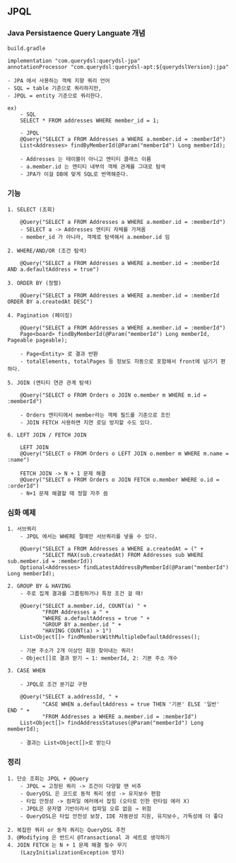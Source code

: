 ## JPQL 

### Java Persistaence Query Languate 개념

    build.gradle

    implementation "com.querydsl:querydsl-jpa"
    annotationProcessor "com.querydsl:querydsl-apt:${querydslVersion}:jpa"

    - JPA 에서 사용하는 객체 지향 쿼리 언어
    - SQL = table 기준으로 쿼리하지만,
    - JPQL = entity 기준으로 쿼리한다.
  
    ex)
        - SQL
        SELECT * FROM addresses WHERE member_id = 1;

        - JPQL
        @Query("SELECT a FROM Addresses a WHERE a.member.id = :memberId")
        List<Addresses> findByMemberId(@Param("memberId") Long memberId);

        - Addresses 는 테이블이 아니고 엔티티 클래스 이름
        - a.member.id 는 엔티티 내부의 객체 관계를 그대로 탐색
        - JPA가 이걸 DB에 맞게 SQL로 번역해준다.
      
### 기능

    1. SELECT (조회)

        @Query("SELECT a FROM Addresses a WHERE a.member.id = :memberId")
        - SELECT a -> Addresses 엔티티 자체를 가져옴
        - member_id 가 아니라, 객체로 탐색해서 a.member.id 임
        
    2. WHERE/AND/OR (조건 탐색)

        @Query("SELECT a FROM Addresses a WHERE a.member.id = :memberId AND a.defaultAddress = true")    

    3. ORDER BY (정렬)    

        @Query("SELECT a FROM Addresses a WHERE a.member.id = :memberId ORDER BY a.createdAt DESC")

    4. Pagination (페이징)

        @Query("SELECT a FROM Addresses a WHERE a.member.id = :memberId")    
        Page<board> findByMemberId(@Param("memberId") Long memberId, Pageable pageable);

        - Page<Entity> 로 결과 반환
        - totalElements, totalPages 등 정보도 자동으로 포함해서 front에 넘기기 편하다.
        
    5. JOIN (엔티티 연관 관계 탐색)

        @Query("SELECT o FROM Orders o JOIN o.member m WHERE m.id = :memberId")

        - Orders 엔티티에서 member라는 객체 필드를 기준으로 조인
        - JOIN FETCH 사용하면 지연 로딩 방지할 수도 있다.

    6. LEFT JOIN / FETCH JOIN   

        LEFT JOIN
        @Query("SELECT o FROM Orders o LEFT JOIN o.member m WHERE m.name = :name")

        FETCH JOIN -> N + 1 문제 해결
        @Query("SELECT o FROM Orders o JOIN FETCH o.member WHERE o.id = :orderId")
        - N+1 문제 해결할 때 정말 자주 씀
    
### 심화 예제

    1. 서브쿼리
        - JPQL 에서는 WHERE 절에만 서브쿼리를 넣을 수 있다.

        @Query("SELECT a FROM Addresses a WHERE a.createdAt = (" +
               "SELECT MAX(sub.createdAt) FROM Addresses sub WHERE sub.member.id = :memberId))
        Optional<Addresses> findLatestAddressByMemberId(@Param("memberId") Long memberId);               

    2. GROUP BY & HAVING
        - 주로 집계 결과를 그룹핑하거나 특정 조건 걸 때!
      
        @Query("SELECT a.member.id, COUNT(a) " +
               "FROM Addresses a " +
               "WHERE a.defaultAddress = true " +
               "GROUP BY a.member.id " +
               "HAVING COUNT(a) > 1")
        List<Object[]> findMembersWithMultipleDefaultAddresses();

        - 기본 주소가 2개 이상인 회원 찾아내는 쿼리!
        - Object[]로 결과 받기 → 1: memberId, 2: 기본 주소 개수

    3. CASE WHEN

        - JPQL로 조건 분기값 구현
      
        @Query("SELECT a.addressId, " +
               "CASE WHEN a.defaultAddress = true THEN '기본' ELSE '일반' END " +
               "FROM Addresses a WHERE a.member.id = :memberId")
        List<Object[]> findAddressStatuses(@Param("memberId") Long memberId);

        - 결과는 List<Object[]>로 받는다

### 정리

    1. 단순 조회는 JPQL + @Query 
        - JPQL = 고정된 쿼리 -> 조건이 다양할 땐 비추
        - QueryDSL 은 코드로 동적 쿼리 생성 -> 유지보수 편함
        - 타입 안정성 -> 컴파일 에러에서 잡힘 (오타로 인한 런타임 에러 X)
        - JPQL은 문자열 기반이라서 컴파일 오류 없음 → 위험
        - QueryDSL은 타입 안전성 보장, IDE 자동완성 지원, 유지보수, 가독성에 더 좋다

    2. 복잡한 쿼리 or 동적 쿼리는 QueryDSL 추천
    3. @Modifying 은 반드시 @Transactional 과 세트로 생각하기
    4. JOIN FETCH 는 N + 1 문제 해결 필수 무기
        (LazyInitializationException 방지)
        